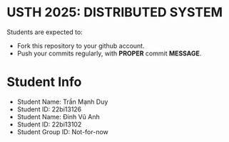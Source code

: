 USTH 2025: DISTRIBUTED SYSTEM
=====================================================

Students are expected to:
* Fork this repository to your github account.
* Push your commits regularly, with **PROPER** commit **MESSAGE**.


Student Info
=========================

* Student Name: Trần Mạnh Duy
* Student ID: 22bi13126
* Student Name: Đinh Vũ Anh
* Student ID: 22bi13102
* Student Group ID: Not-for-now

